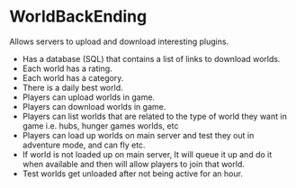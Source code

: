 # WorldBackEnding
Allows servers to upload and download interesting plugins.
- Has a database (SQL) that contains a list of links to download worlds.
- Each world has a rating.
- Each world has a category.
- There is a daily best world.
- Players can upload worlds in game.
- Players can download worlds in game.
- Players can list worlds that are related to the type of world they want in game i.e. hubs, hunger games worlds, etc
- Players can load up worlds on main server and test they out in adventure mode, and can fly etc.
- If world is not loaded up on main server, It will queue it up and do it when available and then will allow players to join that world.
- Test worlds get unloaded after not being active for an hour.
